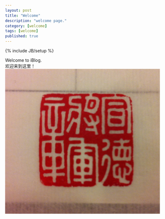```yaml
---
layout: post
title: "Welcome"
description: "welcome page."
category: [welcome]
tags: [welcome]
published: true
---
```


{% include JB/setup %}

Welcome to iBlog.<br/>
欢迎来到这里！
<br/>
![Stamp](/img/stamp.png)
